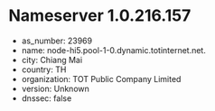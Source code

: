 # Nameserver 1.0.216.157

* as_number: 23969
* name: node-hi5.pool-1-0.dynamic.totinternet.net.
* city: Chiang Mai
* country: TH
* organization: TOT Public Company Limited
* version: Unknown
* dnssec: false
